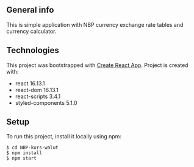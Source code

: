 ## General info
This is simple application with NBP currency exchange rate tables and currency calculator.

## Technologies
This project was bootstrapped with [Create React App](https://github.com/facebook/create-react-app).
Project is created with:
* react 16.13.1
* react-dom 16.13.1
* react-scripts 3.4.1
* styled-components 5.1.0

## Setup
To run this project, install it locally using npm:

```
$ cd NBP-kurs-walut
$ npm install
$ npm start
```
